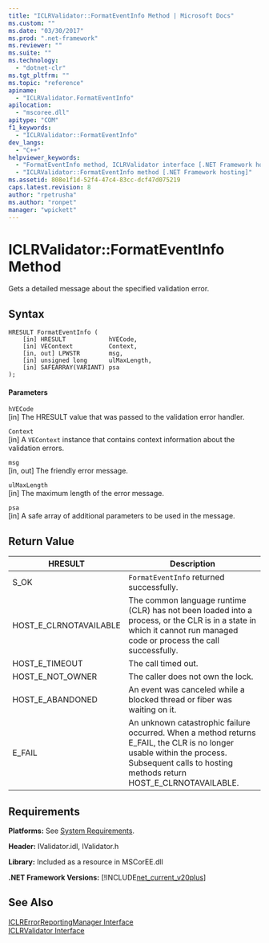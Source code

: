 ```yaml
---
title: "ICLRValidator::FormatEventInfo Method | Microsoft Docs"
ms.custom: ""
ms.date: "03/30/2017"
ms.prod: ".net-framework"
ms.reviewer: ""
ms.suite: ""
ms.technology: 
  - "dotnet-clr"
ms.tgt_pltfrm: ""
ms.topic: "reference"
apiname: 
  - "ICLRValidator.FormatEventInfo"
apilocation: 
  - "mscoree.dll"
apitype: "COM"
f1_keywords: 
  - "ICLRValidator::FormatEventInfo"
dev_langs: 
  - "C++"
helpviewer_keywords: 
  - "FormatEventInfo method, ICLRValidator interface [.NET Framework hosting]"
  - "ICLRValidator::FormatEventInfo method [.NET Framework hosting]"
ms.assetid: 808e1f1d-52f4-47c4-83cc-dcf47d075219
caps.latest.revision: 8
author: "rpetrusha"
ms.author: "ronpet"
manager: "wpickett"
---
```

# ICLRValidator::FormatEventInfo Method
Gets a detailed message about the specified validation error.  
  
## Syntax  
  
```  
HRESULT FormatEventInfo (  
    [in] HRESULT            hVECode,  
    [in] VEContext          Context,  
    [in, out] LPWSTR        msg,  
    [in] unsigned long      ulMaxLength,  
    [in] SAFEARRAY(VARIANT) psa  
);  
```  
  
#### Parameters  
 `hVECode`  
 [in] The HRESULT value that was passed to the validation error handler.  
  
 `Context`  
 [in] A `VEContext` instance that contains context information about the validation errors.  
  
 `msg`  
 [in, out] The friendly error message.  
  
 `ulMaxLength`  
 [in] The maximum length of the error message.  
  
 `psa`  
 [in] A safe array of additional parameters to be used in the message.  
  
## Return Value  
  
|HRESULT|Description|  
|-------------|-----------------|  
|S_OK|`FormatEventInfo` returned successfully.|  
|HOST_E_CLRNOTAVAILABLE|The common language runtime (CLR) has not been loaded into a process, or the CLR is in a state in which it cannot run managed code or process the call successfully.|  
|HOST_E_TIMEOUT|The call timed out.|  
|HOST_E_NOT_OWNER|The caller does not own the lock.|  
|HOST_E_ABANDONED|An event was canceled while a blocked thread or fiber was waiting on it.|  
|E_FAIL|An unknown catastrophic failure occurred. When a method returns E_FAIL, the CLR is no longer usable within the process. Subsequent calls to hosting methods return HOST_E_CLRNOTAVAILABLE.|  
  
## Requirements  
 **Platforms:** See [System Requirements](../../../../docs/framework/get-started/system-requirements.md).  
  
 **Header:** IValidator.idl, IValidator.h  
  
 **Library:** Included as a resource in MSCorEE.dll  
  
 **.NET Framework Versions:** [!INCLUDE[net_current_v20plus](../../../../includes/net-current-v20plus-md.md)]  
  
## See Also  
 [ICLRErrorReportingManager Interface](../../../../docs/framework/unmanaged-api/hosting/iclrerrorreportingmanager-interface.md)   
 [ICLRValidator Interface](../../../../docs/framework/unmanaged-api/hosting/iclrvalidator-interface.md)